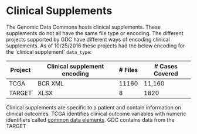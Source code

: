# Clinical Supplements
  The Genomic Data Commons hosts clinical supplements.  These supplements do not all have the same file type or encoding.  The different projects supported by GDC have different ways of encoding clinical supplements.  As of 10/25/2016 these projects had the below encoding for the 'clinical supplement' `data_type`:
  
  | Project | Clinical supplement encoding | # Files | # Cases Covered |
  | --------|------------------------------|-------| --------------|
  | TCGA    | BCR XML                      | 11160 | 11,160
  | TARGET  | XLSX                         | 8     | 1820
  
  Clinical supplements are specific to a patient and contain information on clinical outcomes.  TCGA identifies clinical outcome variables with numeric identifiers called [common data elements](https://www.nlm.nih.gov/cde/).  GDC contains data from the TARGET 